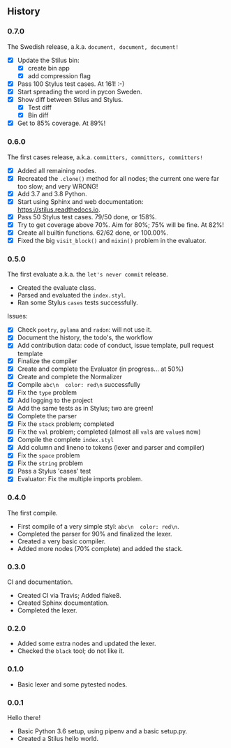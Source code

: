 ## History

### 0.7.0

The Swedish release, a.k.a. `document, document, document!`

 - [x] Update the Stilus bin:
   - [x] create bin app
   - [x] add compression flag
 - [x] Pass 100 Stylus test cases.  At 161!  :-)
 - [x] Start spreading the word in pycon Sweden.
 - [x] Show diff between Stilus and Stylus.
   - [x] Test diff
   - [x] Bin diff
 - [x] Get to 85% coverage.  At 89%!

### 0.6.0

The first cases release, a.k.a. `committers, committers, committers!`

 - [x] Added all remaining nodes.
 - [x] Recreated the `.clone()` method for all nodes; the current one were far too slow; and very WRONG!
 - [x] Add 3.7 and 3.8 Python.
 - [x] Start using Sphinx and web documentation: https://stilus.readthedocs.io.
 - [x] Pass 50 Stylus test cases.  79/50 done, or 158%.
 - [x] Try to get coverage above 70%. Aim for 80%; 75% will be fine.  At 82%!
 - [x] Create all builtin functions. 62/62 done, or 100.00%.
 - [x] Fixed the big `visit_block()` and `mixin()` problem in the evaluator.

### 0.5.0 

The first evaluate a.k.a. the `let's never commit` release.

 - Created the evaluate class.
 - Parsed and evaluated the `index.styl`.
 - Ran some Stylus `cases` tests successfully.

Issues:
 
 - [x] Check `poetry`, `pylama` and `radon`: will not use it.
 - [x] Document the history, the todo's, the workflow
 - [x] Add contribution data: code of conduct, issue template, pull request template
 - [x] Finalize the compiler
 - [x] Create and complete the Evaluator (in progress... at 50%)
 - [x] Create and complete the Normalizer
 - [x] Compile `abc\n  color: red\n` successfully
 - [x] Fix the `type` problem
 - [x] Add logging to the project
 - [x] Add the same tests as in Stylus; two are green!
 - [x] Complete the parser
 - [x] Fix the `stack` problem; completed
 - [x] Fix the `val` problem; completed (almost all `val`s are `value`s now)
 - [x] Compile the complete `index.styl`
 - [x] Add column and lineno to tokens (lexer and parser and compiler)
 - [x] Fix the `space` problem
 - [x] Fix the `string` problem
 - [x] Pass a Stylus 'cases' test
 - [x] Evaluator: Fix the multiple imports problem.

### 0.4.0 

The first compile.

 - First compile of a very simple styl: `abc\n  color: red\n`.
 - Completed the parser for 90% and finalized the lexer.
 - Created a very basic compiler.
 - Added more nodes (70% complete) and added the stack.

### 0.3.0

CI and documentation.

 - Created CI via Travis; Added flake8.
 - Created Sphinx documentation.
 - Completed the lexer.

### 0.2.0

 - Added some extra nodes and updated the lexer.
 - Checked the `black` tool; do not like it.
 
### 0.1.0

 - Basic lexer and some pytested nodes.

### 0.0.1

Hello there!

 - Basic Python 3.6 setup, using pipenv and a basic setup.py.
 - Created a Stilus hello world.